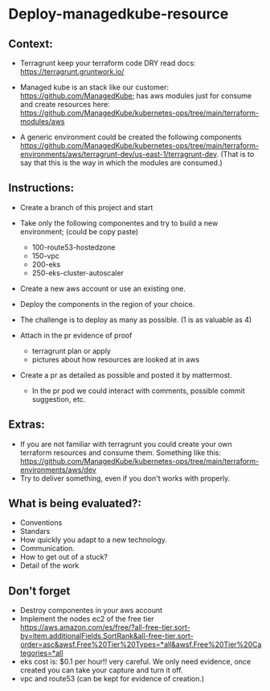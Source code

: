 # Deploy-managedkube-resource

## Context:
- Terragrunt keep your terraform code DRY read docs: https://terragrunt.gruntwork.io/
- Managed kube is an stack like our customer: https://github.com/ManagedKube; has aws modules just for consume and create resources here: https://github.com/ManagedKube/kubernetes-ops/tree/main/terraform-modules/aws

- A generic environment could be created the following components https://github.com/ManagedKube/kubernetes-ops/tree/main/terraform-environments/aws/terragrunt-dev/us-east-1/terragrunt-dev. (That is to say that this is the way in which the modules are consumed.)



## Instructions:

- Create a branch of this project and start 
- Take only the following componentes and try to build a new environment; (could be copy paste)
  - 100-route53-hostedzone
  - 150-vpc
  - 200-eks
  - 250-eks-cluster-autoscaler

- Create a new aws account or use an existing one.
- Deploy the components in the region of your choice. 
- The challenge is to deploy as many as possible. (1 is as valuable as 4)
- Attach in the pr evidence of proof 
  - terragrunt plan or apply
  - pictures about how resources are looked at in aws
- Create a pr as detailed as possible and posted it by mattermost.
  - In the pr pod we could interact with comments, possible commit suggestion, etc.

## Extras:
- If you are not familiar with terragrunt you could create your own terraform resources and consume them. Something like this: https://github.com/ManagedKube/kubernetes-ops/tree/main/terraform-environments/aws/dev
- Try to deliver something, even if you don't works with properly.

## What is being evaluated?:
- Conventions
- Standars
- How quickly you adapt to a new technology.
- Communication.
- How to get out of a stuck?
- Detail of the work

## Don't forget
- Destroy componentes in your aws account
- Implement the nodes ec2 of the free tier  https://aws.amazon.com/es/free/?all-free-tier.sort-by=item.additionalFields.SortRank&all-free-tier.sort-order=asc&awsf.Free%20Tier%20Types=*all&awsf.Free%20Tier%20Categories=*all
- eks cost is: $0.1 per hour!! very careful. We only need evidence, once created you can take your capture and turn it off.
- vpc and route53 (can be kept for evidence of creation.)
